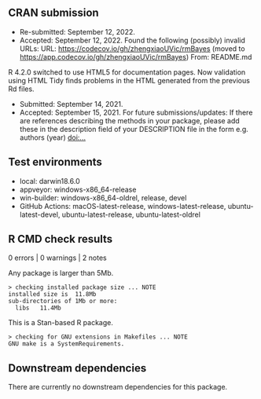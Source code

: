 ## CRAN submission

* Re-submitted: September 12, 2022.
* Accepted: September 12, 2022.
Found the following (possibly) invalid URLs:
  URL: https://codecov.io/gh/zhengxiaoUVic/rmBayes (moved to https://app.codecov.io/gh/zhengxiaoUVic/rmBayes)
    From: README.md

R 4.2.0 switched to use HTML5 for documentation pages. Now validation using HTML Tidy finds problems in the HTML generated from the previous Rd files. 

* Submitted: September 14, 2021.
* Accepted: September 15, 2021.
For future submissions/updates: If there are references describing the methods in your package, please add these in the description field of your DESCRIPTION file in the form e.g. authors (year) <doi:...>

## Test environments

* local: darwin18.6.0
* appveyor: windows-x86_64-release
* win-builder: windows-x86_64-oldrel, release, devel
* GitHub Actions: macOS-latest-release, windows-latest-release, ubuntu-latest-devel, ubuntu-latest-release, ubuntu-latest-oldrel 

## R CMD check results
0 errors | 0 warnings | 2 notes

Any package is larger than 5Mb.
```
> checking installed package size ... NOTE
installed size is  11.8Mb
sub-directories of 1Mb or more:
  libs   11.4Mb
```

This is a Stan-based R package.
```
> checking for GNU extensions in Makefiles ... NOTE
GNU make is a SystemRequirements.
```

## Downstream dependencies

There are currently no downstream dependencies for this package.
